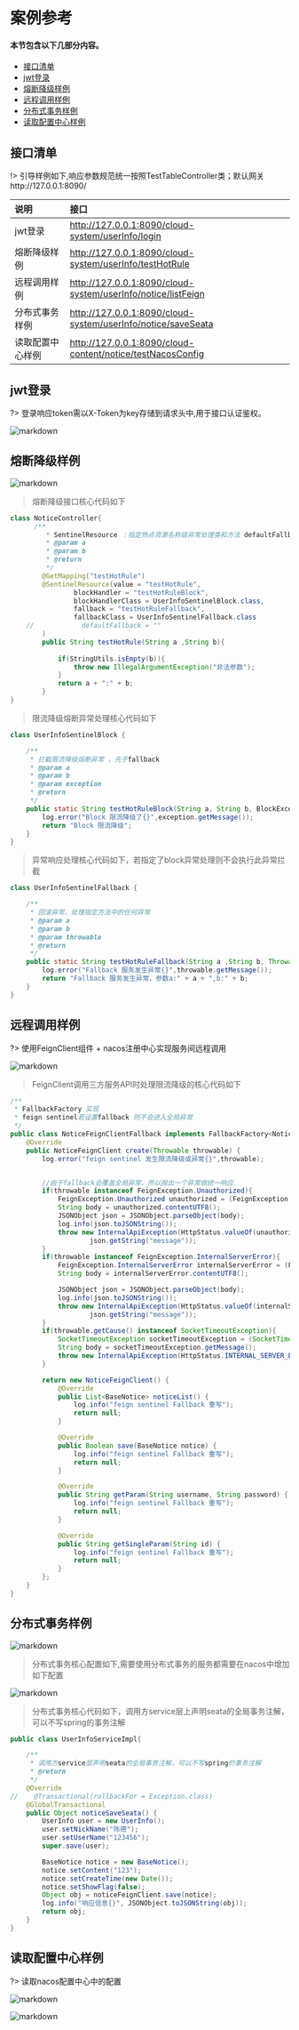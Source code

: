 #  案例参考


#### 本节包含以下几部分内容。
- [接口清单](#接口清单)
- [jwt登录](#jwt登录)
- [熔断降级样例](#熔断降级样例)
- [远程调用样例](#远程调用样例)
- [分布式事务样例](#分布式事务样例)
- [读取配置中心样例](#读取配置中心样例)

## 接口清单
!> 引导样例如下,响应参数规范统一按照TestTableController类；默认网关http://127.0.0.1:8090/

| 说明 | 接口 | 
| :-----| :---- | 
| jwt登录 |  http://127.0.0.1:8090/cloud-system/userInfo/login |  
| 熔断降级样例 | http://127.0.0.1:8090/cloud-system/userInfo/testHotRule | 
| 远程调用样例 | http://127.0.0.1:8090/cloud-system/userInfo/notice/listFeign  | 
| 分布式事务样例 | http://127.0.0.1:8090/cloud-system/userInfo/notice/saveSeata | 
| 读取配置中心样例 | http://127.0.0.1:8090/cloud-content/notice/testNacosConfig |  

##  jwt登录
?> 登录响应token需以X-Token为key存储到请求头中,用于接口认证鉴权。

![markdown](../img/example01.jpg "markdown") 

## 熔断降级样例

![markdown](../img/example04.png "markdown") 

> 熔断降级接口核心代码如下

```java
class NoticeController{ 
      /**
         * SentinelResource ：指定热点资源名称级异常处理类和方法 defaultFallback通常为全局异常处理
         * @param a
         * @param b
         * @return
         */
        @GetMapping("testHotRule")
        @SentinelResource(value = "testHotRule",
                blockHandler = "testHotRuleBlock",
                blockHandlerClass = UserInfoSentinelBlock.class,
                fallback = "testHotRuleFallback",
                fallbackClass = UserInfoSentinelFallback.class
    //            defaultFallback = ""
        )
        public String testHotRule(String a ,String b){
    
            if(StringUtils.isEmpty(b)){
                throw new IllegalArgumentException("非法参数");
            }
            return a + ":" + b;
        }
}
```

> 限流降级熔断异常处理核心代码如下
```java
class UserInfoSentinelBlock {

    /**
     * 拦截限流降级熔断异常 ，先于fallback
     * @param a
     * @param b
     * @param exception
     * @return
     */
    public static String testHotRuleBlock(String a, String b, BlockException exception){
        log.error("Block 限流降级了{}",exception.getMessage());
        return "Block 限流降级";
    }
}
```

> 异常响应处理核心代码如下，若指定了block异常处理则不会执行此异常拦截
```java
class UserInfoSentinelFallback {

    /**
     * 回滚异常，处理指定方法中的任何异常
     * @param a
     * @param b
     * @param throwable
     * @return
     */
    public static String testHotRuleFallback(String a ,String b, Throwable throwable){
        log.error("Fallback 服务发生异常{}",throwable.getMessage());
        return "Fallback 服务发生异常，参数a:" + a + ",b:" + b;
    }
}
```

## 远程调用样例
?> 使用FeignClient组件 + nacos注册中心实现服务间远程调用

![markdown](../img/example03.png "markdown") 

> FeignClient调用三方服务API时处理限流降级的核心代码如下

```java
/**
 * FallbackFactory 实现
 * feign sentinel若设置fallback 则不会进入全局异常
 */
public class NoticeFeignClientFallback implements FallbackFactory<NoticeFeignClient> {
    @Override
    public NoticeFeignClient create(Throwable throwable) {
        log.error("feign sentinel 发生限流降级或异常{}",throwable);


        //由于fallback会覆盖全局异常、所以抛出一个异常做统一响应
        if(throwable instanceof FeignException.Unauthorized){
            FeignException.Unauthorized unauthorized = (FeignException.Unauthorized) throwable;
            String body = unauthorized.contentUTF8();
            JSONObject json = JSONObject.parseObject(body);
            log.info(json.toJSONString());
            throw new InternalApiException(HttpStatus.valueOf(unauthorized.status()),json.getInteger("code"),
                    json.getString("message"));
        }
        if(throwable instanceof FeignException.InternalServerError){
            FeignException.InternalServerError internalServerError = (FeignException.InternalServerError) throwable;
            String body = internalServerError.contentUTF8();

            JSONObject json = JSONObject.parseObject(body);
            log.info(json.toJSONString());
            throw new InternalApiException(HttpStatus.valueOf(internalServerError.status()),json.getInteger("code"),
                    json.getString("message"));
        }
        if(throwable.getCause() instanceof SocketTimeoutException){
            SocketTimeoutException socketTimeoutException = (SocketTimeoutException) throwable.getCause();
            String body = socketTimeoutException.getMessage();
            throw new InternalApiException(HttpStatus.INTERNAL_SERVER_ERROR,HttpStatus.INTERNAL_SERVER_ERROR.value(),body);
        }

        return new NoticeFeignClient() {
            @Override
            public List<BaseNotice> noticeList() {
                log.info("feign sentinel Fallback 重写");
                return null;
            }

            @Override
            public Boolean save(BaseNotice notice) {
                log.info("feign sentinel Fallback 重写");
                return null;
            }

            @Override
            public String getParam(String username, String password) {
                log.info("feign sentinel Fallback 重写");
                return null;
            }

            @Override
            public String getSingleParam(String id) {
                log.info("feign sentinel Fallback 重写");
                return null;
            }
        };
    }
}

```

## 分布式事务样例

![markdown](../img/example06.png "markdown") 

> 分布式事务核心配置如下,需要使用分布式事务的服务都需要在nacos中增加如下配置

![markdown](../img/example07.png "markdown") 

> 分布式事务核心代码如下，调用方service层上声明seata的全局事务注解，可以不写spring的事务注解
```java
public class UserInfoServiceImpl{

    /**
     * 调用方service层声明seata的全局事务注解，可以不写spring的事务注解
     * @return
     */
    @Override
//    @Transactional(rollbackFor = Exception.class)
    @GlobalTransactional
    public Object noticeSaveSeata() {
        UserInfo user = new UserInfo();
        user.setNickName("陈德");
        user.setUserName("123456");
        super.save(user);

        BaseNotice notice = new BaseNotice();
        notice.setContent("123");
        notice.setCreateTime(new Date());
        notice.setShowFlag(false);
        Object obj = noticeFeignClient.save(notice);
        log.info("响应信息{}", JSONObject.toJSONString(obj));
        return obj;
    }
}
```

## 读取配置中心样例
?> 读取nacos配置中心中的配置

![markdown](../img/example05.png "markdown") 

![markdown](../img/example02.png "markdown") 
